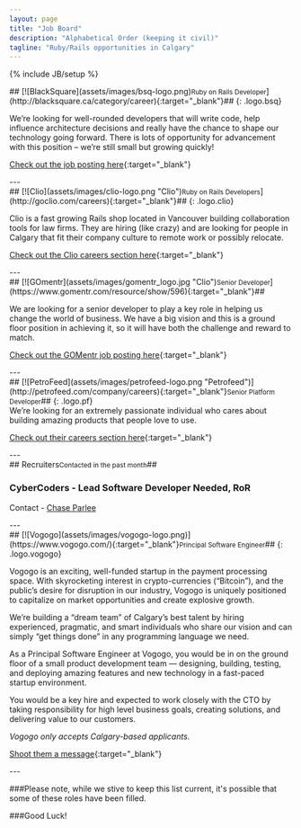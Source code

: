 ```yaml
---
layout: page
title: "Job Board"
description: "Alphabetical Order (keeping it civil)"
tagline: "Ruby/Rails opportunities in Calgary"
---
```

{% include JB/setup %}

<div class="well" markdown="1">
## [![BlackSquare](assets/images/bsq-logo.png)<small>Ruby on Rails Developer</small>](http://blacksquare.ca/category/career){:target="_blank"}##
{: .logo.bsq}

We’re looking for well-rounded developers that will write code, help influence architecture decisions and really have the chance to shape our technology going forward. There is lots of opportunity for advancement with this position – we’re still small but growing quickly!

[Check out the job posting here](http://blacksquare.ca/2013/02/developer/){:target="_blank"}
</div>
---
<div class="well" markdown="1">
## [![Clio](assets/images/clio-logo.png "Clio")<small>Ruby on Rails Developers</small>](http://goclio.com/careers){:target="_blank"}##
{: .logo.clio}

Clio is a fast growing Rails shop located in Vancouver building collaboration tools for law firms. They are hiring (like crazy) and are looking for people in Calgary that fit their company culture to remote work or possibly relocate.

[Check out the Clio careers section here](http://goclio.com/careers){:target="_blank"}
</div>
---

<div class="well" markdown="1">
## [![GOmentr](assets/images/gomentr_logo.jpg "Clio")<small>Senior Developer</small>](https://www.gomentr.com/resource/show/596){:target="_blank"}##

We are looking for a senior developer to play a key role in helping us change the world of business. We have a big vision and this is a ground floor position in achieving it, so it will have both the challenge and reward to match.

[Check out the GOMentr job posting here](https://www.gomentr.com/resource/show/596){:target="_blank"}
</div>
---

<div class="well" markdown="1">
## [![PetroFeed](assets/images/petrofeed-logo.png "Petrofeed")](http://petrofeed.com/company/careers){:target="_blank"}<small>Senior Platform Developer</small>##
{: .logo.pf}

<br>
We’re looking for an extremely passionate individual who cares about building amazing products that people love to use.

[Check out their careers section here](https://www.petrofeed.com/company/careers/platform){:target="_blank"}
</div>
---

<div class="well" markdown="1">
## Recruiters<small>Contacted in the past month</small>##

### CyberCoders - Lead Software Developer Needed, RoR
Contact - [Chase Parlee](mailto:Chase.Parlee@CyberCoders.com)

</div>
---

<div class="well" markdown="1">
## [![Vogogo](assets/images/vogogo-logo.png)](https://www.vogogo.com/){:target="_blank"}<small>Principal Software Engineer</small>##
{: .logo.vogogo}

Vogogo is an exciting, well-funded startup in the payment processing space.  With skyrocketing interest in crypto-currencies (“Bitcoin”), and the public’s desire for disruption in our industry, Vogogo is uniquely positioned to capitalize on market opportunities and create explosive growth. 
 
We’re building a “dream team” of Calgary’s best talent by hiring experienced, pragmatic, and smart individuals who share our vision and can simply “get things done” in any programming language we need.
 
As a Principal Software Engineer at Vogogo, you would be in on the ground floor of a small product development team — designing, building, testing, and deploying amazing features and new technology in a fast-paced startup environment.
 
You would be a key hire and expected to work closely with the CTO by taking responsibility for high level business goals, creating solutions, and delivering value to our customers.
 
<i>Vogogo only accepts Calgary-based applicants.</i>

[Shoot them a message](https://www.vogogo.com/#Contact){:target="_blank"}
</div>
---

###Please note, while we stive to keep this list current, it's possible that some of these roles have been filled.

###Good Luck!

